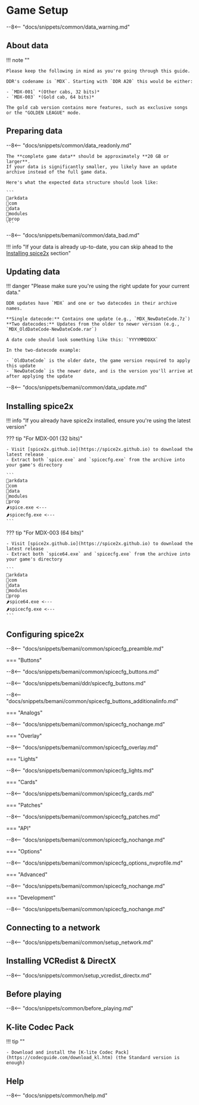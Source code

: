 # Game Setup

--8<-- "docs/snippets/common/data_warning.md"

## About data

!!! note ""

	Please keep the following in mind as you're going through this guide.  

	DDR's codename is `MDX`. Starting with `DDR A20` this would be either:

	- `MDX-001` *(Other cabs, 32 bits)*
	- `MDX-003` *(Gold cab, 64 bits)*

	The gold cab version contains more features, such as exclusive songs or the "GOLDEN LEAGUE" mode.

## Preparing data

--8<-- "docs/snippets/common/data_readonly.md"

	The **complete game data** should be approximately **20 GB or larger**.  
	If your data is significantly smaller, you likely have an update archive instead of the full game data.

	Here's what the expected data structure should look like: 

	```
	📂arkdata
	📂com
	📂data
	📂modules
	📂prop
	```

--8<-- "docs/snippets/bemani/common/data_bad.md"

!!! info "If your data is already up-to-date, you can skip ahead to the [Installing spice2x](#installing-spice2x) section"

## Updating data

!!! danger "Please make sure you're using the right update for your current data."

	DDR updates have `MDX` and one or two datecodes in their archive names.

	**Single datecode:** Contains one update (e.g., `MDX_NewDateCode.7z`)  
	**Two datecodes:** Updates from the older to newer version (e.g., `MDX_OldDateCode-NewDateCode.rar`)

	A date code should look something like this: `YYYYMMDDXX`

	In the two-datecode example:

	- `OldDateCode` is the older date, the game version required to apply this update
	- `NewDateCode` is the newer date, and is the version you'll arrive at after applying the update

--8<-- "docs/snippets/bemani/common/data_update.md"

## Installing spice2x

!!! info "If you already have spice2x installed, ensure you're using the latest version"

??? tip "For MDX-001 (32 bits)"

	- Visit [spice2x.github.io](https://spice2x.github.io) to download the latest release
	- Extract both `spice.exe` and `spicecfg.exe` from the archive into your game's directory
  
	```
	📂arkdata
	📂com
	📂data
	📂modules
	📂prop
	🌶️spice.exe <---
	🌶️spicecfg.exe <---
	```

??? tip "For MDX-003 (64 bits)"

	- Visit [spice2x.github.io](https://spice2x.github.io) to download the latest release
	- Extract both `spice64.exe` and `spicecfg.exe` from the archive into your game's directory
  
	```
	📂arkdata
	📂com
	📂data
	📂modules
	📂prop
	🌶️spice64.exe <---
	🌶️spicecfg.exe <---
	```

## Configuring spice2x

--8<-- "docs/snippets/bemani/common/spicecfg_preamble.md"

=== "Buttons"

--8<-- "docs/snippets/bemani/common/spicecfg_buttons.md"

--8<-- "docs/snippets/bemani/ddr/spicecfg_buttons.md"

--8<-- "docs/snippets/bemani/common/spicecfg_buttons_additionalinfo.md"
  
=== "Analogs"

--8<-- "docs/snippets/bemani/common/spicecfg_nochange.md"

=== "Overlay"

--8<-- "docs/snippets/bemani/common/spicecfg_overlay.md"

=== "Lights"

--8<-- "docs/snippets/bemani/common/spicecfg_lights.md"

=== "Cards"

--8<-- "docs/snippets/bemani/common/spicecfg_cards.md"

=== "Patches"

--8<-- "docs/snippets/bemani/common/spicecfg_patches.md"

=== "API"

--8<-- "docs/snippets/bemani/common/spicecfg_nochange.md"

=== "Options"

--8<-- "docs/snippets/bemani/common/spicecfg_options_nvprofile.md"

=== "Advanced"

--8<-- "docs/snippets/bemani/common/spicecfg_nochange.md"

=== "Development"

--8<-- "docs/snippets/bemani/common/spicecfg_nochange.md"

## Connecting to a network

--8<-- "docs/snippets/bemani/common/setup_network.md"


## Installing VCRedist & DirectX

--8<-- "docs/snippets/common/setup_vcredist_directx.md"

## Before playing

--8<-- "docs/snippets/common/before_playing.md"

## K-lite Codec Pack

!!! tip ""	

	- Download and install the [K-lite Codec Pack](https://codecguide.com/download_kl.htm) (the Standard version is enough)

## Help

--8<-- "docs/snippets/common/help.md"